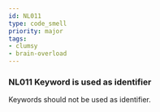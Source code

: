 ```yaml
---
id: NL011
type: code_smell
priority: major
tags:
- clumsy 
- brain-overload 
---
```


### NL011 Keyword is used as identifier
Keywords should not be used as identifier.
